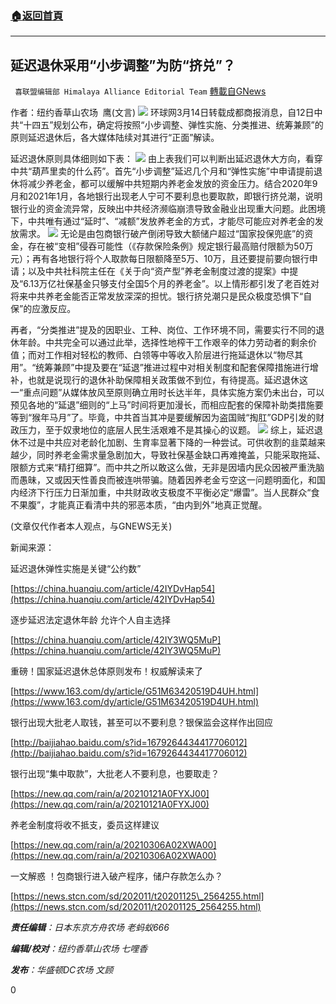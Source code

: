 ###  [:house:返回首頁](https://github.com/ourhimalayas/txt)
---

## 延迟退休采用“小步调整”为防“挤兑”？
` 喜联盟编辑部 Himalaya Alliance Editorial Team` [轉載自GNews](https://gnews.org/zh-hans/976630/)

作者：纽约香草山农场  鹰(文言)
![]()![](https://gnews.org/wp-content/uploads/2021/03/32323622.jpg)
环球网3月14日转载成都商报消息，自12日中共“十四五”规划公布，确定将按照“小步调整、弹性实施、分类推进、统筹兼顾”的原则延迟退休后，各大媒体陆续对其进行“正面”解读。

延迟退休原则具体细则如下表：
![]()![](https://gnews.org/wp-content/uploads/2021/03/24369878.jpg)
由上表我们可以判断出延迟退休大方向，看穿中共“葫芦里卖的什么药”。首先“小步调整”延迟几个月和“弹性实施”中申请提前退休将减少养老金，都可以缓解中共短期内养老金发放的资金压力。结合2020年9月和2021年1月，各地银行出现老人宁可不要利息也要取款，即银行挤兑潮，说明银行业的资金流异常，反映出中共经济濒临崩溃导致金融业出现重大问题。此困境下，中共唯有通过“延时”、“减额”发放养老金的方式，才能尽可能应对养老金的发放需求。
![]()![](https://gnews.org/wp-content/uploads/2021/03/245689.jpg)
无论是由包商银行破产倒闭导致大额储户超过“国家投保兜底”的资金，存在被“变相”侵吞可能性（《存款保险条例》规定银行最高赔付限额为50万元）；再有各地银行将个人取款每日限额降至5万、10万，且还要提前要向银行申请；以及中共社科院主任在《关于向“资产型”养老金制度过渡的提案》中提及“6.13万亿社保基金只够支付全国5个月的养老金”。以上情形都引发了老百姓对将来中共养老金能否正常发放深深的担忧。银行挤兑潮只是民众极度恐惧下“自保”的应激反应。

再者，“分类推进”提及的因职业、工种、岗位、工作环境不同，需要实行不同的退休年龄。中共完全可以通过此举，选择性地榨干工作艰辛的体力劳动者的剩余价值；而对工作相对轻松的教师、白领等中等收入阶层进行拖延退休以“物尽其用”。“统筹兼顾”中提及要在“延退”推进过程中对相关制度和配套保障措施进行增补，也就是说现行的退休补助保障相关政策做不到位，有待提高。延迟退休这一“重点问题”从媒体放风至原则确立用时长达半年，具体实施方案仍未出台，可以预见各地的“延退”细则的“上马”时间将更加漫长，而相应配套的保障补助类措施要等到“猴年马月”了。毕竟，中共首当其冲是要缓解因为盗国贼“掏肛”GDP引发的财政压力，至于奴隶地位的底层人民生活艰难不是其操心的议题。
![]()![](https://gnews.org/wp-content/uploads/2021/03/25895.jpg)
综上，延迟退休不过是中共应对老龄化加剧、生育率显著下降的一种尝试。可供收割的韭菜越来越少，同时养老金需求量急剧加大，导致社保基金缺口再难掩盖，只能采取拖延、限额方式来“精打细算”。而中共之所以敢这么做，无非是因墙内民众因被严重洗脑而愚昧，又或因天性善良而被连哄带骗。随着因养老金亏空这一问题明面化，和国内经济下行压力日渐加重，中共财政收支极度不平衡必定“爆雷”。当人民群众“食不果腹”，才能真正看清中共的邪恶本质，“由内到外”地真正觉醒。

(文章仅代作者本人观点，与GNEWS无关)

新闻来源：

延迟退休弹性实施是关键“公约数”

[https://china.huanqiu.com/article/42IYDvHap54](https://china.huanqiu.com/article/42IYDvHap54)

逐步延迟法定退休年龄 允许个人自主选择

[https://china.huanqiu.com/article/42IY3WQ5MuP](https://china.huanqiu.com/article/42IY3WQ5MuP)

重磅！国家延迟退休总体原则发布！权威解读来了

[https://www.163.com/dy/article/G51M63420519D4UH.html](https://www.163.com/dy/article/G51M63420519D4UH.html)

银行出现大批老人取钱，甚至可以不要利息？银保监会这样作出回应

[http://baijiahao.baidu.com/s?id=1679264434417706012](http://baijiahao.baidu.com/s?id=1679264434417706012)

银行出现“集中取款”，大批老人不要利息，也要取走？

[https://new.qq.com/rain/a/20210121A0FYXJ00](https://new.qq.com/rain/a/20210121A0FYXJ00)

养老金制度将收不抵支，委员这样建议

[https://new.qq.com/rain/a/20210306A02XWA00](https://new.qq.com/rain/a/20210306A02XWA00)

一文解惑 ！包商银行进入破产程序，储户存款怎么办？

[https://news.stcn.com/sd/202011/t20201125\_2564255.html](https://news.stcn.com/sd/202011/t20201125_2564255.html)

***责任编辑**：日本东京方舟农场 老蚂蚁666*

***编辑/校对**：纽约香草山农场 七哩香*

***发布**：华盛顿DC农场 文顾*

0
